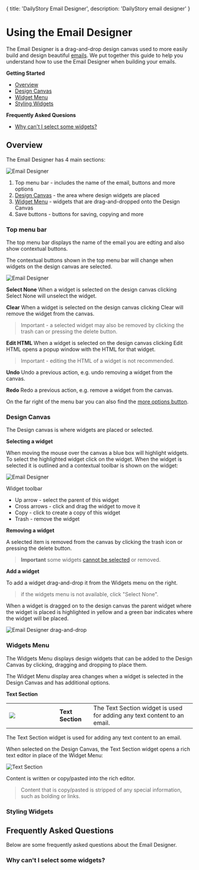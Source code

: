 {
title: 'DailyStory Email Designer',
description: 'DailyStory email designer'
}
# Using the Email Designer
The Email Designer is a drag-and-drop design canvas used to more easily build and design beautiful [emails](/emails). We put together this guide to help you understand how to use the Email Designer when building your emails.

**Getting Started**

* [Overview](#overview)
* [Design Canvas](#design-canvas)
* [Widget Menu](#widgets)
* [Styling Widgets](#style-widgets)

**Frequently Asked Quesions**

* [Why can't I select some widgets?](#faq-cant-select)


## Overview <a name="overview"></a>
The Email Designer has 4 main sections:

![Email Designer](https://docs.dailystory.com/articles/emails/designer-1.png "Email Designer")

1. Top menu bar - includes the name of the email, buttons and more options
2. [Design Canvas](#design-canvas) - the area where design widgets are placed
3. [Widget Menu](#widgets) - widgets that are drag-and-dropped onto the Design Canvas
4. Save buttons - buttons for saving, copying and more

### Top menu bar
The top menu bar displays the name of the email you are edting and also show contextual buttons. 

The contextual buttons shown in the top menu bar will change when widgets on the design canvas are selected.

![Email Designer](https://docs.dailystory.com/articles/emails/designer-3.png "Email Designer")

**Select None**
When a widget is selected on the design canvas clicking Select None will unselect the widget.

**Clear**
When a widget is selected on the design canvas clicking Clear will remove the widget from the canvas.

> Important - a selected widget may also be removed by clicking the trash can or pressing the delete button.

**Edit HTML**
When a widget is selected on the design canvas clicking Edit HTML opens a popup window with the HTML for that widget.

> Important - editing the HTML of a widget is not recommended.

**Undo**
Undo a previous action, e.g. undo removing a widget from the canvas.

**Redo**
Redo a previous action, e.g. remove a widget from the canvas. 

On the far right of the menu bar you can also find the [more options button](/emails/#options).

### Design Canvas <a name="design-canvas"></a>
The Design canvas is where widgets are placed or selected.

**Selecting a widget**

When moving the mouse over the canvas a blue box will highlight widgets. To select the highlighted widget click on the widget. When the widget is selected it is outlined and a contextual toolbar is shown on the widget:

![Email Designer](https://docs.dailystory.com/articles/emails/designer-2.png "Email Designer")

Widget toolbar 

* Up arrow - select the parent of this widget
* Cross arrows - click and drag the widget to move it
* Copy - click to create a copy of this widget
* Trash - remove the widget

**Removing a widget**

A selected item is removed from the canvas by clicking the trash icon or pressing the delete button.

> **Important** some widgets [cannot be selected](#faq-cant-select) or removed.

**Add a widget**

To add a widget drag-and-drop it from the Widgets menu on the right. 

> if the widgets menu is not available, click "Select None".

When a widget is dragged on to the design canvas the parent widget where the widget is placed is highlighted in yellow and a green bar indicates where the widget will be placed.

![Email Designer drag-and-drop](https://docs.dailystory.com/articles/emails/emails-18.gif "Email Designer drag-and-drop")

### Widgets Menu <a name="widgets"></a>
The Widgets Menu displays design widgets that can be added to the Design Canvas by clicking, dragging and dropping to place them.

The Widget Menu display area changes when a widget is selected in the Design Canvas and has additional options.

**Text Section**
<table>
<tr>
<td style="width:120px"><img src="https://docs.dailystory.com/articles/emails/widget-text-section.png"></td>
<td><b>Text Section</b></td>
<td>
The Text Section widget is used for adding any text content to an email.
</td>
</tr>
</table>


The Text Section widget is used for adding any text content to an email.

When selected on the Design Canvas, the Text Section widget opens a rich text editor in place of the Widget Menu:

![Text Section](https://docs.dailystory.com/articles/emails/designer-6.png "Text Section")

Content is written or copy/pasted into the rich editor.

> Content that is copy/pasted is stripped of any special information, such as bolding or links.

### Styling Widgets <a name="style-widgets"></a>

## Frequently Asked Questions <a name="faq"></a>
Below are some frequently asked questions about the Email Designer.

### Why can't I select some widgets?<a name="faq-cant-select"></a>
